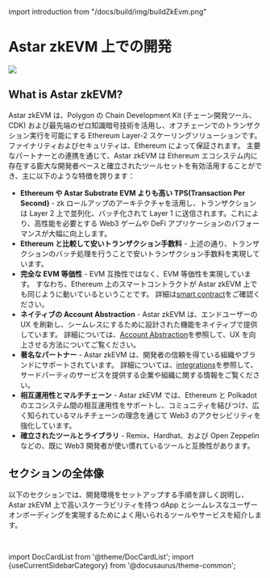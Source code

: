 import introduction from "/docs/build/img/buildZkEvm.png" 

# Astar zkEVM 上での開発

<div style={{textAlign: 'center'}}>
    <img src={introduction} style={{width: 1200}} />
</div>

## What is Astar zkEVM?

Astar zkEVM は、Polygon の Chain Development Kit (チェーン開発ツール、CDK) および最先端のゼロ知識暗号技術を活用し、オフチェーンでのトランザクション実行を可能にする Ethereum Layer-2 スケーリングソリューションです。ファイナリティおよびセキュリティは、Ethereum によって保証されます。 主要なパートナーとの連携を通じて、Astar zkEVM は Ethereum エコシステム内に存在する膨大な開発者ベースと確立されたツールセットを有効活用することができ、主に以下のような特徴を誇ります：

- **Ethereum や Astar Substrate EVM よりも高い TPS(Transaction Per Second)** - zk ロールアップのアーキテクチャを活用し、トランザクションは Layer 2 上で並列化、バッチ化されて Layer 1 に送信されます。これにより、高性能を必要とする Web3 ゲームや DeFi アプリケーションのパフォーマンスが大幅に向上します。
- **Ethereum と比較して安いトランザクション手数料** - 上述の通り、トランザクションのバッチ処理を行うことで安いトランザクション手数料を実現しています。
- **完全な EVM 等価性** - EVM 互換性ではなく、EVM 等価性を実現しています。 すなわち、Ethereum 上のスマートコントラクトが Astar zkEVM 上でも同じように動いているということです。 詳細は[smart contract](/docs/build/zkEVM/smart-contracts/)をご確認ください。
- **ネイティブの Account Abstraction** - Astar zkEVM は、エンドユーザーの UX を刷新し、シームレスにするために設計された機能をネイティブで提供しています。 詳細については、[Account Abstraction](/docs/build/zkEVM/integrations/account-abstraction/)を参照して、UX を向上させる方法についてご覧ください。
- **著名なパートナー** - Astar zkEVM は、開発者の信頼を得ている組織やブランドにサポートされています。 詳細については、[integrations](/docs/build/zkEVM/integrations/)を参照して、サードパーティのサービスを提供する企業や組織に関する情報をご覧ください。
- **相互運用性とマルチチェーン** - Astar zkEVM では、Ethereum と Polkadot のエコシステム間の相互運用性をサポートし、コミュニティを結びつけ、広く知られているマルチチェーンの理念を通じて Web3 のアクセシビリティを強化しています。
- **確立されたツールとライブラリ** - Remix、Hardhat、および Open Zeppelin などの、既に Web3 開発者が使い慣れているツールと互換性があります。

## セクションの全体像

以下のセクションでは、開発環境をセットアップする手順を詳しく説明し、Astar zkEVM 上で高いスケーラビリティを持つ dApp とシームレスなユーザーオンボーディングを実現するためによく用いられるツールやサービスを紹介します。

<br/>

import DocCardList from '@theme/DocCardList';
import {useCurrentSidebarCategory} from '@docusaurus/theme-common';

<DocCardList items={useCurrentSidebarCategory().items}/>
